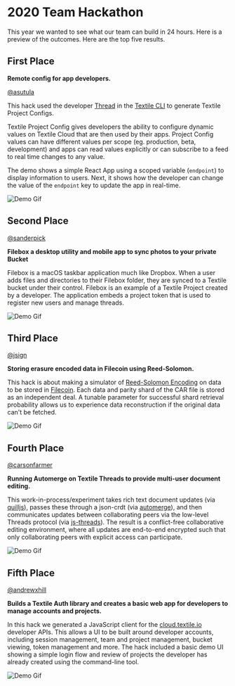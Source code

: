 # 2020 Team Hackathon

This year we wanted to see what our team can build in 24 hours. Here is a preview of the outcomes. Here are the top five results.

## First Place

**Remote config for app developers.**

[@asutula](https://github.com/asutula)

This hack used the developer [Thread](https://blog.textile.io/introducing-textiles-threads-protocol/) in the [Textile CLI](https://cloud.textile.io) to generate Textile Project Configs.

Textile Project Config gives developers the ability to configure dynamic values on Textile Cloud that are then used by their apps. Project Config values can have different values per scope (eg. production, beta, development) and apps can read values explicitly or can subscribe to  a feed to real time changes to any value.

The demo shows a simple React App using a scoped variable (`endpoint`) to display information to users. Next, it shows how the developer can change the value of the `endpoint` key to update the app in real-time.

![Demo Gif](https://2020-hackathon.textile.cafe/remote_config_for_apps.gif)

## Second Place

[@sanderpick](https://github.com/sanderpick)

**Filebox a desktop utility and mobile app to sync photos to your private Bucket**

Filebox is a macOS taskbar application much like Dropbox. When a user adds files and directories to their Filebox folder, they are synced to a Textile bucket under their control. Filebox is an example of a Textile Project created by a developer. The application embeds a project token that is used to register new users and manage threads.

![Demo Gif](https://2020-hackathon.textile.cafe/filebox.gif)

## Third Place

[@jsign](https://github.com/jsign)

**Storing erasure encoded data in Filecoin using Reed-Solomon.**

This hack is about making a simulator of [Reed-Solomon Encoding](https://en.wikipedia.org/wiki/Reed%E2%80%93Solomon_error_correction) on data to be stored in [Filecoin](https://filecoin.io). Each data and parity shard of the CAR file is stored as an independent deal. A tunable parameter for successful shard retrieval probability allows us to experience data reconstruction if the original data can't be fetched.

![Demo Gif](https://2020-hackathon.textile.cafe/reed_solomon_erasure_encoding_over_filecoin.gif)

## Fourth Place

[@carsonfarmer](https://github.com/carsonfarmer)

**Running Automerge on Textile Threads to provide multi-user document editing.**

This work-in-process/experiment takes rich text document updates (via [quilljs](https://quilljs.com/)), passes these through a json-crdt (via [automerge](https://github.com/automerge/automerge)), and then communicates updates between collaborating peers via the low-level Threads protocol (via [js-threads](https://github.com/textileio/js-threads)). The result is a conflict-free collaborative editing environment, where all updates are end-to-end encrypted such that only collaborating peers with explicit access can participate.

![Demo Gif](https://2020-hackathon.textile.cafe/crdt_automerge_over_threads.gif)

## Fifth Place

[@andrewxhill](https://github.com/andrewxhill)

**Builds a Textile Auth library and creates a basic web app for developers to manage accounts and projects.**

In this hack we generated a JavaScript client for the [cloud.textile.io](https://cloud.textile.io/) developer APIs. This allows a UI to be built around developer accounts, including session management, team and project management, bucket viewing, token management and more. The hack included a basic demo UI showing a simple login flow and review of projects the developer has already created using the command-line tool.

![Demo Gif](https://2020-hackathon.textile.cafe/developer_account_api_in_browser.gif)

